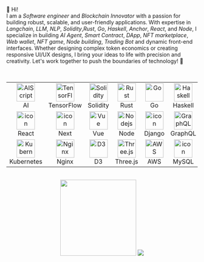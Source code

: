 
👋 Hi! <br>
I am a *Software engineer* and *Blockchain Innovator* with a passion for building robust, scalable, and user-friendly applications. 
With expertise in *Langchain*, *LLM*, *NLP*, *Solidity*,*Rust*, *Go*, *Haskell*, *Anchor*, *React*, and *Node*, I specialize in building *AI Agent*, *Smart Contract*, *DApp*, *NFT marketplace*, *Web wallet*, *NFT game*, *Node building*, *Trading Bot* and dynamic front-end interfaces. Whether designing complex token economics or creating responsive UI/UX designs, I bring your ideas to life with precision and creativity. Let's work together to push the boundaries of technology! 🚀
        <br><br>
         <div style="display: flex; align-items: flex-start; align: center">
          <table align="center">
            <tr>
              <td align="center" width="96">
                <img src="https://skillicons.dev/icons?i=aiscript" width="48" height="48" alt="AIScript" />
                <br>AI
              </td>
              <td align="center" width="96">
                <img src="https://skillicons.dev/icons?i=tensorflow" width="48" height="48" alt="TensorFlow" />
                <br>TensorFlow
              </td>
              <td align="center" width="96">
                <img src="https://skillicons.dev/icons?i=solidity" width="48" height="48" alt="Solidity" />
                <br>Solidity
              </td>
              <td align="center" width="96">
                <img src="https://skillicons.dev/icons?i=rust" width="48" height="48" alt="Rust" />
                <br>Rust
              </td>
              <td align="center" width="96">
                <img src="https://skillicons.dev/icons?i=go" width="48" height="48" alt="Go" />
                <br>Go
              </td>
               <td align="center" width="96">
                  <img src="https://skillicons.dev/icons?i=haskell" width="48" height="48" alt="Haskell" />
                  <br>Haskell
              </td>
               <td align="center" width="96">
                  <img src="https://getfoundry.sh/logo.png" width="48" height="48" alt="Foundry" />
                  <br>Foundry
              </td>
              <td align="center" width="96">
                <img src="https://skillicons.dev/icons?i=ipfs" width="48" height="48" alt="IPFS" />
                <br>IPFS
              </td>
              <td align="center" width="96">
                <img src="https://skillicons.dev/icons?i=nix" width="48" height="48" alt="NIX" />
                <br>NIX
              </td>
            </tr>
            <tr>
             <td align="center" width="96">
                <img src="https://techstack-generator.vercel.app/react-icon.svg" alt="icon" width="48" height="48" />
                <br>React
              </td>
              <td align="center" width="96">
                <img src="https://skillicons.dev/icons?i=next" alt="icon" width="48" height="48" />
                <br>Next
              </td>
              <td align="center" width="96">
                <img src="https://skillicons.dev/icons?i=vue" width="48" height="48" alt="Vue" />
                <br>Vue
              </td>
              <td align="center" width="96">
                <img src="https://skillicons.dev/icons?i=nodejs" width="48" height="48" alt="Nodejs" />
                <br>Node
              </td>
              <td align="center" width="96">
                <img src="https://techstack-generator.vercel.app/django-icon.svg" alt="icon" width="48" height="48" />
                <br>Django
              </td>
              <td align="center" width="96">
                <img src="https://skillicons.dev/icons?i=graphql" width="48" height="48" alt="GraphQL" />
                <br>GraphQL
              </td>
              <td align="center" width="96">
                <img src="https://skillicons.dev/icons?i=fastapi" width="48" height="48" alt="FastAPI" />
                <br>FastAPI
              </td>
              <td align="center" width="96">
                <img src="https://skillicons.dev/icons?i=docker" alt="icon" width="48" height="48" />
                <br>Docker
              </td>
              <td align="center" width="96">
                <img src="https://skillicons.dev/icons?i=prisma" width="48" height="48" alt="Prisma" />
                <br>Prisma
              </td>
            </tr>
            <tr>
              <td align="center" width="96">
                <img src="https://github.com/user-attachments/assets/5288ad28-30d4-43fd-baf2-24ee379f9233" width="48" height="48" alt="Kubernetes" />
                <br>Kubernetes
              </td>
              <td align="center" width="96">
                <img src="https://github.com/user-attachments/assets/18090531-ed6b-41f2-9716-4eabe56efb8c" width="48" height="48" alt="Nginx" />
                <br>Nginx
              </td>
              <td align="center" width="96">
                <img src="https://camo.githubusercontent.com/4bcf257d965dc24378411c30023a5fd7d5123415fd72e86a0dc615dd4d8eb82b/68747470733a2f2f736b696c6c69636f6e732e6465762f69636f6e733f693d6433" width="48" height="48" alt="D3" />
                <br>D3
              </td>
              <td align="center" width="96">
                <img src="https://camo.githubusercontent.com/829eb4bb9b9dc77a1f9e2b627dd1d2cb4421399c1c1eb9abff01038987cff7f2/68747470733a2f2f736b696c6c69636f6e732e6465762f69636f6e733f693d74687265656a73" width="48" height="48" alt="Three.js" />
                <br>Three.js
              </td>
              <td align="center" width="96">
                <img src="https://camo.githubusercontent.com/20b33b0b25d74051a9f13690b5b6fa39c0365cf36632aad937b073c3b6c87a68/68747470733a2f2f74656368737461636b2d67656e657261746f722e76657263656c2e6170702f6177732d69636f6e2e737667" width="48" height="48" alt="AWS" />
                <br>AWS
              </td>
              <td align="center" width="96">
                <img src="https://techstack-generator.vercel.app/mysql-icon.svg" alt="icon" width="48" height="48" />
                <br>MySQL
              </td>
              <td align="center" width="96">
                <img src="https://skillicons.dev/icons?i=mongodb" width="48" height="48" alt="MongoDB" />
                <br>MongoDB
              </td>
              <td align="center" width="96">
                <img src="https://skillicons.dev/icons?i=postgres" width="48" height="48" alt="PostgreSQL" />
                <br>PostgreSQL
              </td>
              <td align="center" width="96">
                <img src="https://skillicons.dev/icons?i=tailwind" width="48" height="48" alt="tailwind" />
                <br>Tailwind
              </td>
            </tr>
          </table>
        </div >
        <br>
        <div align = "center">
          <span style="display:inline-block;" >
            <img height=200 src="https://my-stats-43gk.vercel.app/api/top-langs/?username=coderprovider&hide=html,makefile,css,dockerfile.motoka,shell&langs_count=8&layout=compact&theme=radical&card_width=150" />
          </span>
          <span style="display:inline-block;">
            <img src="https://github-profile-trophy.vercel.app/?username=coderprovider&title=Stars,Followers,Commits,Repositories,MultipleLang,PullRequest&theme=radical&rows=2&column=3"/>
          </span> 
        </div>
        <br>
        <!--
        <div>
          [![trophy](https://github-profile-trophy.vercel.app/?username=Bettgideon)](https://github.com/ryo-ma/github-profile-trophy)
          <br>
          [![Ren's github activity graph](https://github-readme-activity-graph.vercel.app/graph?username=coderprovider&theme=high-contrast)](https://github.com/dhan-profile/github-readme-activity-graph) 
        </div>
        -->


